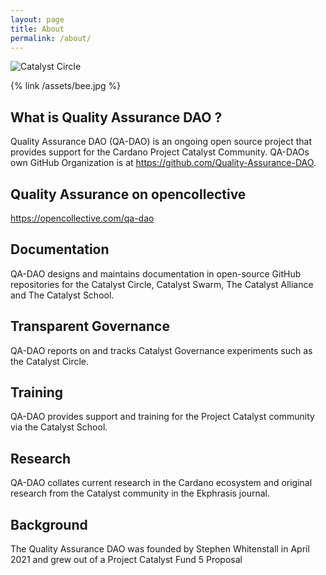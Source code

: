 ```yaml
---
layout: page
title: About
permalink: /about/
---
```

![Catalyst Circle](https://quality-assurance-dao.github.io/qa-dao/assets/bee.jpg)

{% link /assets/bee.jpg %}

## What is Quality Assurance DAO ?
Quality Assurance DAO (QA-DAO) is an ongoing open source project that provides support for the Cardano Project Catalyst Community. QA-DAOs own GitHub Organization is at https://github.com/Quality-Assurance-DAO.

## Quality Assurance on opencollective
https://opencollective.com/qa-dao

## Documentation
QA-DAO designs and maintains documentation in open-source GitHub repositories for the Catalyst Circle, Catalyst Swarm, The Catalyst Alliance and The Catalyst School.

## Transparent Governance
QA-DAO reports on and tracks Catalyst Governance experiments such as the Catalyst Circle.

## Training
QA-DAO provides support and training for the Project Catalyst community via the Catalyst School.

## Research
QA-DAO collates current research in the Cardano ecosystem and original research from the Catalyst community in the Ekphrasis journal.

## Background
The Quality Assurance DAO was founded by Stephen Whitenstall in April 2021 and grew out of a Project Catalyst Fund 5 Proposal
